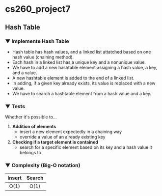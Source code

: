 # cs260_project7

## Hash Table

### ▼ Implemente Hash Table
- Hash table has hash values, and a linked list attatched based on one hash value (chaining method).
- Each hash in a linked list has a unique key and a nonunique value.
- We have to add a new hashtable element assigning a hash value, a key, and a value.
- A new hashtable element is added to the end of a linked list.
- In adding, if a given key already exists, its value is replaced with a new value.
- We have to search a hashtable element from a hash value and a key.

### ▼ Tests
Whether it's possible to...
1. **Addition of elements**
    - insert a new element expectedly in a chaining way
    - override a value of an already existing key
2. **Checking if a target element is contained**
    - search for a specific element based on its key and a hash value it belongs to

### ▼ Complexity (Big-O notation)
|Insert|Search|
|:--:|:--:|
| O(1) | O(1) |
